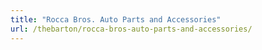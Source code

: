 ```yaml
---
title: "Rocca Bros. Auto Parts and Accessories"
url: /thebarton/rocca-bros-auto-parts-and-accessories/
---
```

